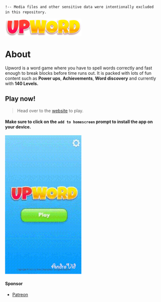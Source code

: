 `!-- Media files and other sensitive data were intentionally excluded in this repository.`

<p><img src="./public/Images/UPWORD-LOGO.png" width="250"></p>
<h1>About</h1>

Upword is a word game where you have to spell words correctly and fast enough to break blocks before time runs out. It is packed with lots of fun content such as <strong>Power ups</strong>, <strong>Achievements</strong>, <strong>Word discovery</strong> and currently with <strong>140 Levels.</strong>

## Play now!

> Head over to the [website](https://upwordgame.com/) to play. 

#### Make sure to click on the `add to homescreen` prompt to install the app on your device.

<p><img src="demo_00.gif" width="250"></p>

#### Sponsor
  * [Patreon](https://patreon.com/qubeblox)